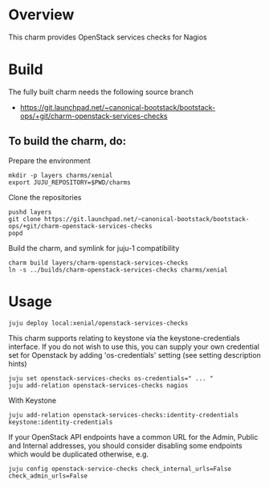 # Overview

This charm provides OpenStack services checks for Nagios

# Build
The fully built charm needs the following source branch
* https://git.launchpad.net/~canonical-bootstack/bootstack-ops/+git/charm-openstack-services-checks

## To build the charm, do:

Prepare the environment

    mkdir -p layers charms/xenial
    export JUJU_REPOSITORY=$PWD/charms

Clone the repositories

    pushd layers
    git clone https://git.launchpad.net/~canonical-bootstack/bootstack-ops/+git/charm-openstack-services-checks
    popd

Build the charm, and symlink for juju-1 compatibility

    charm build layers/charm-openstack-services-checks
    ln -s ../builds/charm-openstack-services-checks charms/xenial


# Usage

    juju deploy local:xenial/openstack-services-checks

This charm supports relating to keystone via the keystone-credentials
interface.  If you do not wish to use this, you can supply your own credential
set for Openstack by  adding 'os-credentials' setting (see setting description
hints)

    juju set openstack-services-checks os-credentials=" ... "
    juju add-relation openstack-services-checks nagios

With Keystone

    juju add-relation openstack-services-checks:identity-credentials keystone:identity-credentials

If your OpenStack API endpoints have a common URL for the Admin, Public and
Internal addresses, you should consider disabling some endpoints which would be
duplicated otherwise, e.g.

    juju config openstack-service-checks check_internal_urls=False check_admin_urls=False
